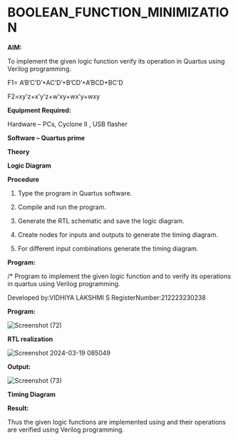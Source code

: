 # BOOLEAN_FUNCTION_MINIMIZATION

**AIM:**

To implement the given logic function verify its operation in Quartus using Verilog programming.

F1= A’B’C’D’+AC’D’+B’CD’+A’BCD+BC’D 

F2=xy’z+x’y’z+w’xy+wx’y+wxy

**Equipment Required:**

Hardware – PCs, Cyclone II , USB flasher

**Software – Quartus prime**

**Theory**

**Logic Diagram**

**Procedure**

1.	Type the program in Quartus software.

2.	Compile and run the program.

3.	Generate the RTL schematic and save the logic diagram.

4.	Create nodes for inputs and outputs to generate the timing diagram.

5.	For different input combinations generate the timing diagram.


**Program:**

/* Program to implement the given logic function and to verify its operations in quartus using Verilog programming. 

Developed by:VIDHIYA LAKSHMI S
RegisterNumber:212223230238


**Program:**

![Screenshot (72)](https://github.com/saravidhya/BOOLEAN_FUNCTION_MINIMIZATION/assets/87062069/93fcddb0-68fb-42e8-b841-598dd7e45b88)



**RTL realization**

![Screenshot 2024-03-19 085049](https://github.com/saravidhya/BOOLEAN_FUNCTION_MINIMIZATION/assets/87062069/ed35ba9c-0c64-4591-b3c3-2c11da23e846)




**Output:**

![Screenshot (73)](https://github.com/saravidhya/BOOLEAN_FUNCTION_MINIMIZATION/assets/87062069/473d98e3-ebc3-4b46-979e-b89ab39372a2)



**Timing Diagram**

**Result:**

Thus the given logic functions are implemented using and their operations are verified using Verilog programming.

